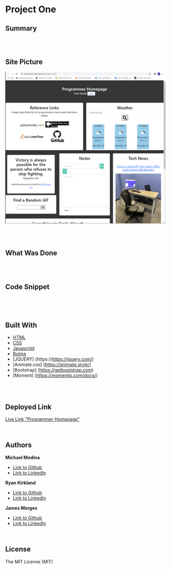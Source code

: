 # Project One

## Summary

<br>
<br>

## Site Picture
![Site](Assets/Images/screenshot.png)

<br>
<br>

## What Was Done

<br>
<br>

## Code Snippet
```javascript

```
<!-- This on click function of the code applies to each button of the daily scheduler. It allows the page to save the 
text area to local storage so even on a page refresh of the browser, the code is saved locally. The second half of
the code snippet loads the text area for each hour of the day if it had been saved previously.  -->
<br>
<br>

## Built With

* [HTML](https://developer.mozilla.org/en-US/docs/Web/HTML)
* [CSS](https://developer.mozilla.org/en-US/docs/Web/CSS)
* [Javascript](https://developer.mozilla.org/en-US/docs/Web/JavaScript)
* [Bulma](https://bulma.io/)
* [JQUERY] (https://https://jquery.com/)
* [Animate.css] (https://animate.style/)
* [Bootstrap] (https://getbootstrap.com)
* [Moment] (https://momentjs.com/docs/)

<br>
<br>

## Deployed Link

[Live Link "Programmer Homepage"](https://michaelanthonyyy.github.io/work-day-scheduler/)

<br>

## Authors

**Michael Medina** 
- [Link to Github](https://github.com/michaelanthonyyy)
- [Link to LinkedIn](www.linkedin.com/in/michaelanthonyy)

**Ryan Kirkland** 
- [Link to Github](https://github.com/RyanKirkland86)
- [Link to LinkedIn](https://www.linkedin.com/in/ryan-kirkland-619942200/)

**James Merges** 
- [Link to Github](https://github.com/jmerges)
- [Link to LinkedIn](https://www.linkedin.com/in/james-merges-b938401b7/)

<br>

## License
The MIT License (MIT)